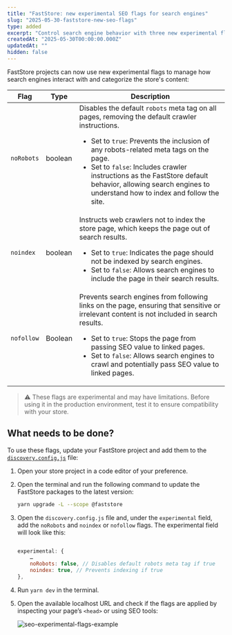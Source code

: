 ```yaml
---
title: "FastStore: new experimental SEO flags for search engines"
slug: "2025-05-30-faststore-new-seo-flags"
type: added
excerpt: "Control search engine behavior with three new experimental flags: `noRobots`, `noindex`, and `nofollow`."
createdAt: "2025-05-30T00:00:00.000Z"
updatedAt: ""
hidden: false
---
```


FastStore projects can now use new experimental flags to manage how search engines interact with and categorize the store's content:

| Flag | Type | Description |
| ------ | ------- | -------------- |
| `noRobots` | boolean | Disables the default `robots` meta tag on all pages, removing the default crawler instructions. <ul><li>Set to `true`: Prevents the inclusion of any robots-related meta tags on the page.</li><li>Set to `false`: Includes crawler instructions as the FastStore default behavior, allowing search engines to understand how to index and follow the site.</li></ul> |
| `noindex` | boolean | Instructs web crawlers not to index the store page, which keeps the page out of search results. <ul><li>Set to `true`: Indicates the page should not be indexed by search engines.</li><li>Set to `false`: Allows search engines to include the page in their search results.</li></ul> |
| `nofollow` | Boolean | Prevents search engines from following links on the page, ensuring that sensitive or irrelevant content is not included in search results. <ul><li>Set to `true`: Stops the page from passing SEO value to linked pages.</li><li>Set to `false`: Allows search engines to crawl and potentially pass SEO value to linked pages.</li></ul> |

> ⚠️ These flags are experimental and may have limitations. Before using it in the production environment, test it to ensure compatibility with your store.

## What needs to be done?

To use these flags, update your FastStore project and add them to the [`discovery.config.js`](https://developers.vtex.com/docs/guides/faststore/project-structure-config-options) file:

1. Open your store project in a code editor of your preference.
2. Open the terminal and run the following command to update the FastStore packages to the latest version:

    ```bash
    yarn upgrade -L --scope @faststore
    ```

3. Open the `discovery.config.js` file and, under the `experimental` field, add the `noRobots` and `noindex` or `nofollow` flags. The experimental field will look like this:

    ```js discovery.config.js

    experimental: {
        …
        noRobots: false, // Disables default robots meta tag if true
        noindex: true, // Prevents indexing if true
    },
    ```

4. Run `yarn dev` in the terminal.
5. Open the available localhost URL and check if the flags are applied by inspecting your page’s `<head>` or using SEO tools:

    ![seo-experimental-flags-example](https://vtexhelp.vtexassets.com/assets/docs/src/seo-flags___8e77083576529c49e160590a9229ed02.png)
